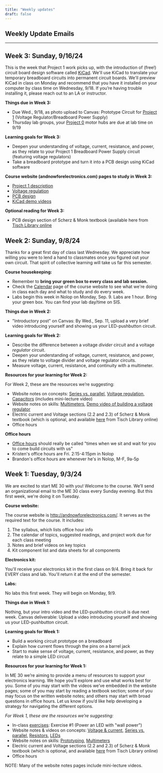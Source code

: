 ```yaml
---
title: "Weekly updates"
draft: false
---
```

## Weekly Update Emails

- - -

## Week 3: Sunday, 9/16/24

This is the week that Project 1 work picks up, with the introduction of (free!) circuit board design software called [KiCad](https://www.kicad.org/). We'll use KiCad to translate your temporary breadboard circuits into permanent circuit boards. We'll preview KiCad in class on Monday and recommend that you have it installed on your computer by class time on Wednesday, 9/18. If you’re having trouble installing it, please reach out to an LA or instructor.

**Things due in Week 3:**
- Due Wed., 9/18, as photo upload to Canvas: Prototype Circuit for [Project 1](http://andnowforelectronics.com/logistics/projects/#project-1) (Voltage Regulator/Breadboard Power Supply)
- Thursday lab groups, your [Project 0](http://andnowforelectronics.com/logistics/projects/#project-0) motor hubs are due at lab time on 9/19 

**Learning goals for Week 3:**
- Deepen your understanding of voltage, current, resistance, and power, as they relate to your Project 1 Breadboard Power Supply circuit (featuring voltage regulators)
- Take a breadboard prototype and turn it into a PCB design using KiCad software

**Course website (andnowforelectronics.com) pages to study in Week 3:**
- [Project 1 description](http://andnowforelectronics.com/logistics/projects/)
- [Voltage regulation](http://andnowforelectronics.com/notes/voltage-regulation/)
- [PCB design](http://andnowforelectronics.com/notes/pcb/)
- [KiCad demo videos](http://andnowforelectronics.com/notes/demo-videos/#kicad-for-project-1)

**Optional reading for Week 3:**
- PCB design section of Scherz & Monk textbook (available here from [Tisch Library online](https://tufts-primo.hosted.exlibrisgroup.com/permalink/f/k87dab/TN_cdi_askewsholts_vlebooks_9781259587559)

## Week 2: Sunday, 9/8/24

Thanks for a great first day of class last Wednesday. We appreciate how willing you were to lend a hand to classmates once you figured out your own circuit. That spirit of collective learning will take us far this semester.

**Course housekeeping:**
- Remember to **bring your green box to every class and lab session.**
- Check the [Calendar](http://andnowforelectronics.com/logistics/calendar/) page of the course website to see what we're doing in class each day and what to study and do every week.
- Labs begin this week in Nolop on Monday, Sep. 9. Labs are 1 hour. Bring your green box. You can find your lab day/time on SIS.

**Things due in Week 2:**
- "Introductory post" on Canvas: By Wed., Sep. 11, upload a very brief video introducing yourself and showing us your LED-pushbutton circuit.

**Learning goals for Week 2:**
- Describe the difference between a voltage *divider* circuit and a voltage *regulator* circuit.
- Deepen your understanding of voltage, current, resistance, and power, as they relate to voltage divider and voltage regulator circuits.
- Measure voltage, current, resistance, and continuity with a multimeter.

**Resources for your learning for Week 2:**

For Week 2, these are the resources we’re suggesting:
- Website notes on concepts: [Series vs. parallel](http://andnowforelectronics.com/notes/series-vs-parallel/), [Voltage regulation](http://andnowforelectronics.com/notes/voltage-regulation/), [Capacitors](http://andnowforelectronics.com/notes/capacitors/) (includes mini-lecture video)
- Website notes on skills: [Multimeters](http://andnowforelectronics.com/notes/multimeters/), [Demo video of building a voltage regulator](http://andnowforelectronics.com/notes/demo-videos/#building-a-breadboard-prototype)
- Electric current and Voltage sections (2.2 and 2.3) of Scherz & Monk textbook (which is optional, and available [here](https://tufts-primo.hosted.exlibrisgroup.com/permalink/f/k87dab/TN_cdi_askewsholts_vlebooks_9781259587559) from Tisch Library online)
- Office hours 

**Office hours**
- [Office hours](http://andnowforelectronics.com/logistics/syllabus/#office-hours) should really be called "times when we sit and wait for you to come build circuits with us"
- Kristen's office hours are Fri. 2:15-4:15pm in Nolop
- Brandon's office hours are whenever he's in Nolop, M-F, 9a-5p 


## Week 1: Tuesday, 9/3/24

We are excited to start ME 30 with you! Welcome to the course. We’ll send an organizational email to the ME 30 class every Sunday evening. But this first week, we're doing it on Tuesday.

**Course website:**

The course website is http://andnowforelectronics.com/. It serves as the required text for the course. It includes:
1. The syllabus, which lists office hour info
2. The calendar of topics, suggested readings, and project work due for each class meeting
3. Notes and brief videos on key topics
4. Kit component list and data sheets for all components

**Electronics kit:**

You'll receive your electronics kit in the first class on 9/4. Bring it back for EVERY class and lab. You'll return it at the end of the semester.

**Labs:**

No labs this first week.  They will begin on Monday, 9/9.

**Things due in Week 1:**

Nothing, but your intro video and the LED-pushbutton circuit is due next week. Canvas deliverable: Upload a video introducing yourself and showing us your LED-pushbutton circuit.

**Learning goals for Week 1:**
- Build a working circuit prototype on a breadboard 
- Explain how current flows through the pins on a barrel jack
- Start to make sense of voltage, current, resistance, and power, as they relate to a simple LED circuit

**Resources for your learning for Week 1:**

In ME 30 we’re aiming to provide a menu of resources to support your electronics learning. We hope you’ll explore and use what works best for you. Some of you may start with the videos we’ve embedded in the website pages; some of you may start by reading a textbook section; some of you may focus on the written website notes; and others may start with broad questions in office hours. Let us know if you’d like help developing a strategy for navigating the different options.

*For Week 1, these are the resources we’re suggesting:*
- In-class [exercises](http://andnowforelectronics.com/logistics/exercises/):  Exercise #1 (Power an LED with "wall power") 
- Website notes & videos on concepts: [Voltage & current](http://andnowforelectronics.com/notes/voltage-and-current/), [Series vs. parallel](http://andnowforelectronics.com/notes/series-vs-parallel/), [Resistors](http://andnowforelectronics.com/notes/resistors/), [LEDs](http://andnowforelectronics.com/notes/leds/)
- Website notes on skills: [Prototyping](http://andnowforelectronics.com/notes/prototyping/), [Multimeters](http://andnowforelectronics.com/notes/multimeters/)
- Electric current and Voltage sections (2.2 and 2.3) of Scherz & Monk textbook (which is optional, and available [here](https://tufts-primo.hosted.exlibrisgroup.com/permalink/f/k87dab/TN_cdi_askewsholts_vlebooks_9781259587559) from Tisch Library online)
- Office hours 

NOTE: Many of the website notes pages include mini-lecture videos.
